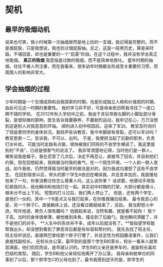 # 契机
## 最早的吸烟动机
说来也可笑，我小时候第一次抽烟居然是地上捡的一支烟，我记得是完整的，而不是烟屁股，只是我想说，我也捡过烟屁股抽。总之，这是一段黑历史，算是来时路。不堪回首，却也是重要的一个“启蒙”阶段。在这个过程中，我并没有学会真正地吸烟。
**真正的吸烟** 我意指是过肺的吸烟，而不是简单地吞吐。
童年时期的抽烟，往往不被人所注重，而在我看来，很多幼年时期都会形成至关重要的习惯，而周围人的影响非常大。
## 学会抽烟的过程
少年时期是一个生理成熟和自我探索的时期，也是形成独立人格和价值观的时期，由此可见这一时期的重要性。
我的学习并不好，可是母亲依旧帮我寻找了一座口碑不错的学校。
在2012年秋入学初中之前，我由于贪玩导致左脚的小脚趾部分骨裂，是很轻微的那种。医生告诉我要静养，不要剧烈运动，我牢记在心，万万没想到这是别人对我恶意的开端。
顺利进入初中校园后，迎来了军训。
教官及时询问了班级里同学的身体状况，我轻声告诉教官，我今年脚部有骨裂，还可以军训吗？
教官思索一二，告诉我，不可以，出列。
于是，我便担当起了后勤的职务，负责打水补给。
可能当时走路有点跛，很快被我们同班的不良学生嘲讽了。我这里提到的“不良”，已经是很客气的说法了。
我非常清楚地记得，当时他们是一群人，嘲笑说我是瘸子。我在忍受了几次后，决定不再忍让，直接骂了回去，并且和他们约架。现在回想起来，我佩服当时我的勇气，在一个陌生环境，一个人和一群人宣战。如今我依，仍然觉得我当时最早的做法是对的，因为我成功激怒了这些不良学生。
在回到宿舍以后，带头的那个学生A依旧在嘲讽我，并且变本加厉。我直接给他来了一句，你爹没教过你怎么尊重人吗，这么说你爹？
话讲罢，他便动手用饭缸砸我的头，我也瞬间和他扭打在一起。其实初中时期的打架，大部分都是缠斗，根本分不出上下风。
短暂的打斗过后，我们两人停止了。
但是，还有两个学生，是他们一伙的。其中一个B差点又与我打起来，在你推我攘后结束。
最令我恶心的是，另一个胖子C，直接躺床上说，还没看过瘾就结束了，没劲。
我当即怒火中烧，呵斥他道，欺负人很有趣吗？
他跳起来说，当然有趣，就是看不起你！
我个子高，当时的身体很单薄，被他推到床角，撞击到了后脑勺。我也瞬间清醒了，并不是他们的对手。
**人生中的告状并不多，成年以后就没有了。**我指望学校能帮我出头，却没想到看到了罪恶背后都是有纵容和帮衬的。
我先去找了班主任，班主任听说后，直接两巴掌给那个胖子打懵了，并且定性为校园霸凌事件，让我们直接找副校长。
在校长办公室，最早到的是那个学生B的家长，校长一看来人就笑容满面，他们侃侃而谈，是早就认识的。学生B的父亲还是养车的，是副校长喜欢巴结的类型。
随后，学生B和他父亲轻松地离开了办公室。
我母亲和她单位的同事到了以后，那个胖学生C的父母也到了。最令我感到逆天的是，胖学生的

<!--stackedit_data:
eyJoaXN0b3J5IjpbNDYwMzAyOTk1LDE1Nzg5OTM0ODgsMTEwOT
A4Mzk3MiwtMTE5MzM3NzQyMCw5OTIwNTg3NzIsLTExNDU1OTY0
NCwtMTI5NjQ0NzAxMywtMzI1OTQyMDYxLDczMzE3NjI5MV19
-->
